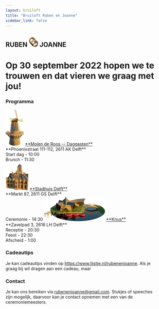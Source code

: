 ```yaml
---
layout: bruiloft
title: "Bruiloft Ruben en Joanne"
sidebar_link: false
---
```

## RUBEN <img src="assets/img/bruiloft/ring.png" class="inline" width="30" /> JOANNE
# Op 30 september 2022 hopen we te trouwen en dat vieren we graag met jou!

### Programma

<img src="assets/img/bruiloft/molen.png" class="locatie" width="60rem" />
<a href="https://www.bijderoos.nl" target="_blank">**Molen de Roos -- Daggasten**</a><br />
**Phoenixstraat 111-112, 2611 AK Delft**<br />
Start dag - 10:00<br />
Brunch - 11:30<br />

<img src="assets/img/bruiloft/stadhuis.png" class="locatie" width="75rem" />
<a href="https://www.delft.nl" target="_blank">**Stadhuis Delft**</a><br />
**Markt 87, 2611 GS Delft**<br />
Ceremonie - 14:30

<img src="assets/img/bruiloft/knus.png" class="locatie" width="200rem" />
<a href="https://www.knus.nl/" target="_blank">**Knus**</a><br />
**Zavelpad 3, 2616 LH Delft**<br />
Receptie - 20:30<br />
Feest - 22:30<br />
Afscheid - 1:00

### Cadeautips
Je kan cadeautips vinden op <a href="https://www.lijstje.nl/rubenenjoanne" target="_blank">https://www.lijstje.nl/rubenenjoanne</a>.
Als je graag bij wil dragen aan een cadeau, maar 

### Contact
Je kan ons bereiken via <a href="mailto:rubenenjoanne@gmail.com">rubenenjoanne@gmail.com</a>. Stukjes of speeches zijn mogelijk, daarvoor kan je contact opnemen met een van de ceremoniemeesters.
